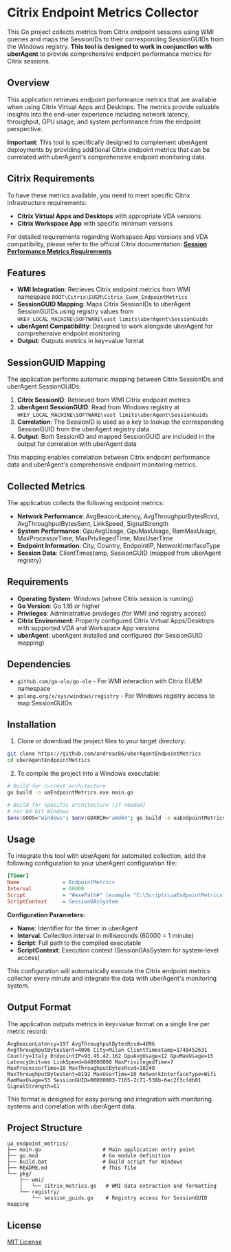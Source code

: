 # Citrix Endpoint Metrics Collector

This Go project collects metrics from Citrix endpoint sessions using WMI queries and maps the SessionIDs to their corresponding SessionGUIDs from the Windows registry. **This tool is designed to work in conjunction with uberAgent** to provide comprehensive endpoint performance metrics for Citrix sessions.

## Overview

This application retrieves endpoint performance metrics that are available when using Citrix Virtual Apps and Desktops. The metrics provide valuable insights into the end-user experience including network latency, throughput, GPU usage, and system performance from the endpoint perspective.

**Important**: This tool is specifically designed to complement uberAgent deployments by providing additional Citrix endpoint metrics that can be correlated with uberAgent's comprehensive endpoint monitoring data.

## Citrix Requirements

To have these metrics available, you need to meet specific Citrix infrastructure requirements:

- **Citrix Virtual Apps and Desktops** with appropriate VDA versions
- **Citrix Workspace App** with specific minimum versions  

For detailed requirements regarding Workspace App versions and VDA compatibility, please refer to the official Citrix documentation:
**[Session Performance Metrics Requirements](https://docs.citrix.com/en-us/citrix-virtual-apps-desktops/director/troubleshoot-deployments/user-issues/session-performance.html#session-performance-metrics)**

## Features

- **WMI Integration**: Retrieves Citrix endpoint metrics from WMI namespace `ROOT\Citrix\EUEM\Citrix_Euem_EndpointMetrics`
- **SessionGUID Mapping**: Maps Citrix SessionIDs to uberAgent SessionGUIDs using registry values from `HKEY_LOCAL_MACHINE\SOFTWARE\vast limits\uberAgent\SessionGuids`
- **uberAgent Compatibility**: Designed to work alongside uberAgent for comprehensive endpoint monitoring
- **Output**: Outputs metrics in key=value format 

## SessionGUID Mapping

The application performs automatic mapping between Citrix SessionIDs and uberAgent SessionGUIDs:

1. **Citrix SessionID**: Retrieved from WMI Citrix endpoint metrics
2. **uberAgent SessionGUID**: Read from Windows registry at `HKEY_LOCAL_MACHINE\SOFTWARE\vast limits\uberAgent\SessionGuids`
3. **Correlation**: The SessionID is used as a key to lookup the corresponding SessionGUID from the uberAgent registry data
4. **Output**: Both SessionID and mapped SessionGUID are included in the output for correlation with uberAgent data

This mapping enables correlation between Citrix endpoint performance data and uberAgent's comprehensive endpoint monitoring metrics.

## Collected Metrics

The application collects the following endpoint metrics:

- **Network Performance**: AvgBeaconLatency, AvgThroughputBytesRcvd, AvgThroughputBytesSent, LinkSpeed, SignalStrength
- **System Performance**: GpuAvgUsage, GpuMaxUsage, RamMaxUsage, MaxProcessorTime, MaxPrivilegedTime, MaxUserTime
- **Endpoint Information**: City, Country, EndpointIP, NetworkInterfaceType
- **Session Data**: ClientTimestamp, SessionGUID (mapped from uberAgent registry)

## Requirements

- **Operating System**: Windows (where Citrix session is running)
- **Go Version**: Go 1.16 or higher
- **Privileges**: Administrative privileges (for WMI and registry access)
- **Citrix Environment**: Properly configured Citrix Virtual Apps/Desktops with supported VDA and Workspace App versions
- **uberAgent**: uberAgent installed and configured (for SessionGUID mapping)

## Dependencies

- `github.com/go-ole/go-ole` - For WMI interaction with Citrix EUEM namespace
- `golang.org/x/sys/windows/registry` - For Windows registry access to map SessionGUIDs

## Installation

1. Clone or download the project files to your target directory:
```bash
git clone https://github.com/andreaz86/uberAgentEndpointMetrics
cd uberAgentEndpointMetrics
```

2. To compile the project into a Windows executable:

```bash
# Build for current architecture
go build -o uaEndpointMetrics.exe main.go

# Build for specific architecture (if needed)
# For 64-bit Windows
$env:GOOS="windows"; $env:GOARCH="amd64"; go build -o uaEndpointMetrics.exe main.go

```


## Usage

To integrate this tool with uberAgent for automated collection, add the following configuration to your uberAgent configuration file:

```ini
[Timer]
Name              = EndpointMetrics
Interval          = 60000
Script            = "#exePath#" (example "C:\Scripts\uaEndpointMetrics.exe")
ScriptContext     = Session0AsSystem
```

**Configuration Parameters:**
- **Name**: Identifier for the timer in uberAgent
- **Interval**: Collection interval in milliseconds (60000 = 1 minute)
- **Script**: Full path to the compiled executable
- **ScriptContext**: Execution context (Session0AsSystem for system-level access)

This configuration will automatically execute the Citrix endpoint metrics collector every minute and integrate the data with uberAgent's monitoring system.

## Output Format

The application outputs metrics in key=value format on a single line per metric record:

```
AvgBeaconLatency=197 AvgThroughputBytesRcvd=4096 AvgThroughputBytesSent=4096 City=Milan ClientTimestamp=1748452631 Country=Italy EndpointIP=93.45.42.162 GpuAvgUsage=12 GpuMaxUsage=15 LatencyUnit=ms LinkSpeed=648000000 MaxPrivilegedTime=7 MaxProcessorTime=18 MaxThroughputBytesRcvd=10240 MaxThroughputBytesSent=8192 MaxUserTime=10 NetworkInterfaceType=Wifi RamMaxUsage=53 SessionGUID=00000003-7165-2c71-538b-6ec2f3cfdb01 SignalStrength=61
```

This format is designed for easy parsing and integration with monitoring systems and correlation with uberAgent data.

## Project Structure

```
ua_endpoint_metrics/
├── main.go                    # Main application entry point
├── go.mod                     # Go module definition
├── build.bat                  # Build script for Windows
├── README.md                  # This file
└── pkg/
    ├── wmi/
    │   └── citrix_metrics.go   # WMI data extraction and formatting
    └── registry/
        └── session_guids.go    # Registry access for SessionGUID mapping
```


## License

[MIT License](LICENSE)
